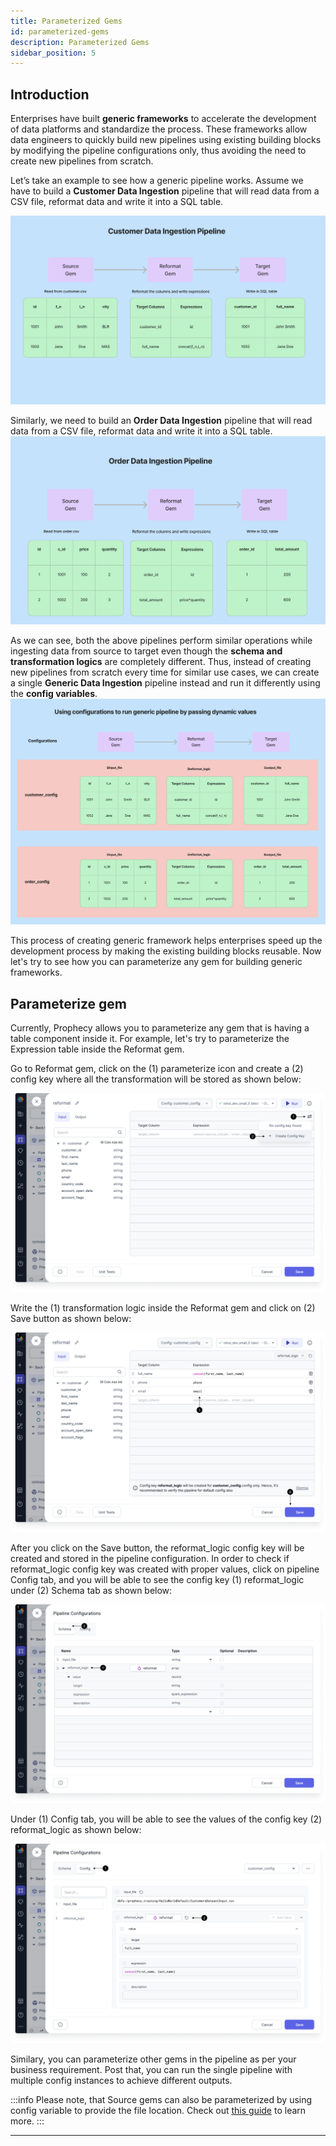 ```yaml
---
title: Parameterized Gems
id: parameterized-gems
description: Parameterized Gems
sidebar_position: 5
---
```


## Introduction

Enterprises have built **generic frameworks** to accelerate the development of data platforms and standardize the process. These frameworks allow data engineers to quickly build new pipelines using existing building blocks by modifying the pipeline configurations only, thus avoiding the need to create new pipelines from scratch.

Let’s take an example to see how a generic pipeline works. Assume we have to build a **Customer Data Ingestion** pipeline that will read data from a CSV file, reformat data and write it into a SQL table.

![Customer_Pipeline](img/customer_pipeline.png)

Similarly, we need to build an **Order Data Ingestion** pipeline that will read data from a CSV file, reformat data and write it into a SQL table.
![Order_Pipeline](img/order_pipeline.png)

As we can see, both the above pipelines perform similar operations while ingesting data from source to target even though the **schema and transformation logics** are completely different. Thus, instead of creating new pipelines from scratch every time for similar use cases, we can create a single **Generic Data Ingestion** pipeline instead and run it differently using the **config variables**.
![Generic_Pipeline](img/generic_pipeline.png)

This process of creating generic framework helps enterprises speed up the development process by making the existing building blocks reusable. Now let's try to see how you can parameterize any gem for building generic frameworks.

## Parameterize gem

Currently, Prophecy allows you to parameterize any gem that is having a table component inside it. For example, let's try to parameterize the Expression table inside the Reformat gem. 

Go to Reformat gem, click on the (1) parameterize icon  and create a (2) config key where all the transformation will be stored as shown below:

![Configure_Reformat](img/configure_reformat.png)

Write the (1) transformation logic inside the Reformat gem and click on (2) Save button as shown below: 

![Reformat_Logic](img/reformat_logic.png)

After you click on the Save button, the reformat_logic config key will be created and stored in the pipeline configuration. In order to check if reformat_logic config key was created with proper values, click on pipeline Config tab, and you will be able to see the config key (1) reformat_logic under (2) Schema tab as shown below:

![Reformat_Config_Key](img/reformat_config_key.png)

Under (1) Config tab, you will be able to see the values of the config key (2) reformat_logic as shown below:

![Reformat_Config_Value](img/reformat_config_value.png)

Similary, you can parameterize other gems in the pipeline as per your business requirement. Post that, you can run the single pipeline with multiple config instances to achieve different outputs. 

:::info
Please note, that Source gems can also be parameterized by using config variable to provide the file location. Check
out [this guide](https://docs.prophecy.io/low-code-spark/configuration/#examples-for-pipeline-level-configurations)
to learn more.
:::

---